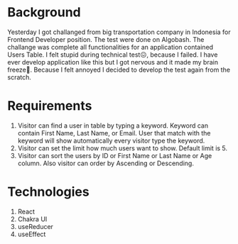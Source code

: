# Background

Yesterday I got challanged from big transportation company in Indonesia for Frontend Developer position. The test were done on Algobash. The challange was complete all functionalities for an application contained Users Table. I felt stupid during technical test😖, because I failed. I have ever develop application like this but I got nervous and it made my brain freeze🥶. Because I felt annoyed I decided to develop the test again from the scratch.

# Requirements

1. Visitor can find a user in table by typing a keyword. Keyword can contain First Name, Last Name, or Email. User that match with the keyword will show automatically every visitor type the keyword.
2. Visitor can set the limit how much users want to show. Default limit is 5.
3. Visitor can sort the users by ID or First Name or Last Name or Age column. Also visitor can order by Ascending or Descending.

# Technologies

1. React
2. Chakra UI
3. useReducer
4. useEffect
